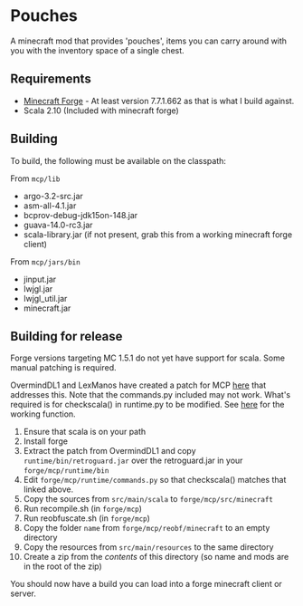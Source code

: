 Pouches
=======

A minecraft mod that provides 'pouches', items you can carry around with you with the inventory space of a single chest.

Requirements
------------

 * [Minecraft Forge](http://files.minecraftforge.net/) - At least version 7.7.1.662 as that is what I build against.
 * Scala 2.10 (Included with minecraft forge)

Building
--------

To build, the following must be available on the classpath:

From `mcp/lib`

 * argo-3.2-src.jar
 * asm-all-4.1.jar
 * bcprov-debug-jdk15on-148.jar
 * guava-14.0-rc3.jar
 * scala-library.jar (if not present, grab this from a working minecraft forge client)

From `mcp/jars/bin`

 * jinput.jar
 * lwjgl.jar
 * lwjgl_util.jar
 * minecraft.jar

Building for release
--------------------

Forge versions targeting MC 1.5.1 do not yet have support for scala.  Some manual patching is required.

OvermindDL1 and LexManos have created a patch for MCP [here](http://overminddl1.com/minecraft/mcp_update_scala3.zip) that addresses this.
Note that the commands.py included may not work.  What's required is for checkscala() in runtime.py to be modified.  See
[here](https://github.com/MinecraftForge/FML/blob/00f00b17bf0da262e6fe3e327ca2deedf7146305/commands.patch#L66) for the working function.

1. Ensure that scala is on your path
2. Install forge
3. Extract the patch from OvermindDL1 and copy `runtime/bin/retroguard.jar` over the retroguard.jar in your `forge/mcp/runtime/bin`
4. Edit `forge/mcp/runtime/commands.py` so that checkscala() matches that linked above.
5. Copy the sources from `src/main/scala` to `forge/mcp/src/minecraft`
6. Run recompile.sh (in `forge/mcp`)
7. Run reobfuscate.sh (in `forge/mcp`)
8. Copy the folder `name` from `forge/mcp/reobf/minecraft` to an empty directory
9. Copy the resources from `src/main/resources` to the same directory
10. Create a zip from the *contents* of this directory (so name and mods are in the root of the zip)

You should now have a build you can load into a forge minecraft client or server.
